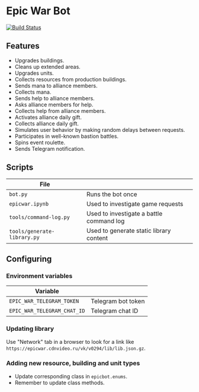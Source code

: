 # Epic War Bot

[![Build Status](https://travis-ci.org/eigenein/epicwar.svg?branch=master)](https://travis-ci.org/eigenein/epicwar)

## Features

* Upgrades buildings.
* Cleans up extended areas.
* Upgrades units.
* Collects resources from production buildings.
* Sends mana to alliance members.
* Collects mana.
* Sends help to alliance members.
* Asks alliance members for help.
* Collects help from alliance members.
* Activates alliance daily gift.
* Collects alliance daily gift.
* Simulates user behavior by making random delays between requests.
* Participates in well-known bastion battles.
* Spins event roulette.
* Sends Telegram notification.

## Scripts

|File||
|---|---|
|`bot.py`|Runs the bot once|
|`epicwar.ipynb`|Used to investigate game requests|
|`tools/command-log.py`|Used to investigate a battle command log|
|`tools/generate-library.py`|Used to generate static library content|

## Configuring

### Environment variables

|Variable||
|---|---|
|`EPIC_WAR_TELEGRAM_TOKEN`|Telegram bot token|
|`EPIC_WAR_TELEGRAM_CHAT_ID`|Telegram chat ID|

### Updating library

Use "Network" tab in a browser to look for a link like `https://epicwar.cdnvideo.ru/vk/v0294/lib/lib.json.gz`.

### Adding new resource, building and unit types

* Update corresponding class in `epicbot.enums`.
* Remember to update class methods.
